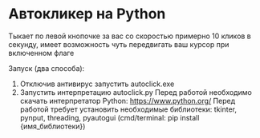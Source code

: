 # Автокликер на Python
Тыкает по левой кнопочке за вас со скоростью примерно 10 кликов в секунду, имеет возможность чуть передвигать ваш курсор при включенном флаге

Запуск (два способа):
1. Отключив антивирус запустить autoclick.exe
2. Запустить интерпретацию autoclick.py
   Перед работой необходимо скачать интерпретатор Python: https://www.python.org/
   Перед работой требует установить необходимые библиотеки: tkinter, pynput, threading, pyautogui (cmd/terminal: pip install {имя_библиотеки})
